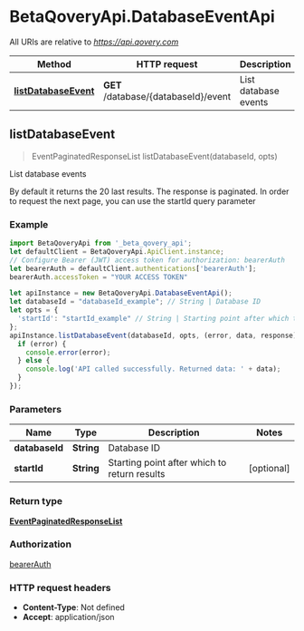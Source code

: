 # BetaQoveryApi.DatabaseEventApi

All URIs are relative to *https://api.qovery.com*

Method | HTTP request | Description
------------- | ------------- | -------------
[**listDatabaseEvent**](DatabaseEventApi.md#listDatabaseEvent) | **GET** /database/{databaseId}/event | List database  events



## listDatabaseEvent

> EventPaginatedResponseList listDatabaseEvent(databaseId, opts)

List database  events

By default it returns the 20 last results. The response is paginated. In order to request the next page, you can use the startId query parameter

### Example

```javascript
import BetaQoveryApi from '_beta_qovery_api';
let defaultClient = BetaQoveryApi.ApiClient.instance;
// Configure Bearer (JWT) access token for authorization: bearerAuth
let bearerAuth = defaultClient.authentications['bearerAuth'];
bearerAuth.accessToken = "YOUR ACCESS TOKEN"

let apiInstance = new BetaQoveryApi.DatabaseEventApi();
let databaseId = "databaseId_example"; // String | Database ID
let opts = {
  'startId': "startId_example" // String | Starting point after which to return results
};
apiInstance.listDatabaseEvent(databaseId, opts, (error, data, response) => {
  if (error) {
    console.error(error);
  } else {
    console.log('API called successfully. Returned data: ' + data);
  }
});
```

### Parameters


Name | Type | Description  | Notes
------------- | ------------- | ------------- | -------------
 **databaseId** | **String**| Database ID | 
 **startId** | **String**| Starting point after which to return results | [optional] 

### Return type

[**EventPaginatedResponseList**](EventPaginatedResponseList.md)

### Authorization

[bearerAuth](../README.md#bearerAuth)

### HTTP request headers

- **Content-Type**: Not defined
- **Accept**: application/json

